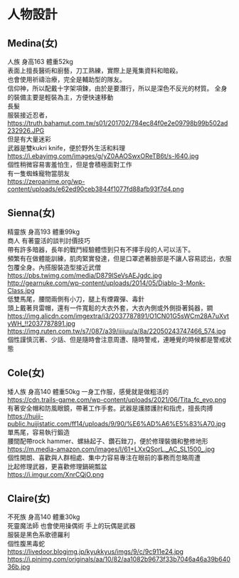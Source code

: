 # 人物設計

## Medina(女)
人族 身高163 體重52kg  
表面上擅長醫術和廚藝，刀工熟練，實際上是蒐集資料和暗殺。  
也會使用祈禱治療，完全是輔助型的隊友。  
信仰神，所以配戴十字架項鍊，由於是要潛行，所以是深色不反光的材質。
全身的裝備主要是輕裝為主，方便快速移動  
長髮  
服裝接近忍者，
https://truth.bahamut.com.tw/s01/201702/784ec84f0e2e09798b99b502ad232926.JPG  
但是有大量迷彩  
武器是雙kukri knife，便於野外生活和料理  
https://i.ebayimg.com/images/g/yZ0AAOSwxOReTB6t/s-l640.jpg  
個性稍微容易害羞怕生，但是會積極面對工作  
有一隻蜘蛛寵物當朋友  
https://zeroanime.org/wp-content/uploads/e62ed90ceb3844f1077fd88afb93f7d4.png

## Sienna(女)
精靈族 身高193 體重99kg  
商人 有著靈活的談判討價技巧   
帶有許多暗器，長年的戰鬥經驗體悟到只有不擇手段的人可以活下。  
頻繁有在做體能訓練，肌肉緊實發達，但是口罩遮著臉部是不讓人容易認出，衣服包覆全身。內搭服裝造型接近武僧  
https://pbs.twimg.com/media/D879ISeVsAEJgdc.jpg  
http://gearnuke.com/wp-content/uploads/2014/05/Diablo-3-Monk-Class.jpg  
低雙馬尾，腰間兩側有小刀，腿上有煙霧彈、毒針  
頭上戴著貝雷帽，還有一件寬鬆的大衣外套，大衣內側或外側掛著鈍器，鐧  
https://img.alicdn.com/imgextra/i3/2037787891/O1CN01G5sWCm28A7uXvtyWH_!!2037787891.jpg  
https://img.ruten.com.tw/s7/087/a39/iiiiuu/a/8a/22050243747466_574.jpg  
個性謹慎沉著、少話、但是隨時會注意周遭、隨時警戒，連睡覺的時候都是警戒狀態

## Cole(女)
矮人族 身高140 體重50kg
一身工作服，感覺就是做粗活的  
https://cdn.trails-game.com/wp-content/uploads/2021/06/Tita_fc_evo.png  
有著安全帽和防風眼鏡，帶著工作手套。武器是護膝護肘和指虎，擅長肉搏  
https://huiji-public.huijistatic.com/ff14/uploads/9/90/%E6%AD%A6%E5%83%A70.jpg  
單馬尾，容易執行鍛造  
腰間配帶rock hammer、螺絲起子、鑽石銼刀，便於修理裝備和整修地形  
https://m.media-amazon.com/images/I/61+LXxQSorL._AC_SL1500_.jpg  
個性開朗、喜歡與人群相處、集中力容易專注在眼前的事務而忽略周遭  
比起修理武器，更喜歡修理鍋碗瓢盆  
https://i.imgur.com/XnrCQjO.png  

## Claire(女)
不死族 身高140 體重30kg  
死靈魔法師 也會使用操偶術 手上的玩偶是武器  
服裝是黑色系歌德羅利  
個性腹黑毒蛇  
https://livedoor.blogimg.jp/kyukkyus/imgs/9/c/9c911e24.jpg  
https://i.pinimg.com/originals/aa/10/82/aa1082b9673f33b7046a46a39b64036b.jpg  
